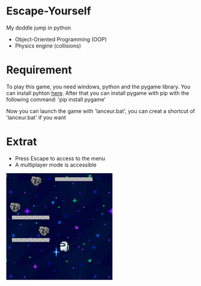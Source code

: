 # Escape-Yourself
My doddle jump in python
-   Object-Oriented Programming (OOP)
-   Physics engine (collisions)

# Requirement
To play this game, you need windows, python and the pygame library.
You can install pyhton [here](https://www.python.org/).
After that you can install pygame with pip with the following command:
'pip install pygame'

Now you can launch the game with 'lanceur.bat', you can creat a shortcut of 'lanceur.bat' if you want

# Extrat
-  Press Escape to access to the menu
-  A multiplayer mode is accessible

![](https://github.com/CMoiMec/Escape-Yourself/blob/main/assets/capture.png?raw=true)
